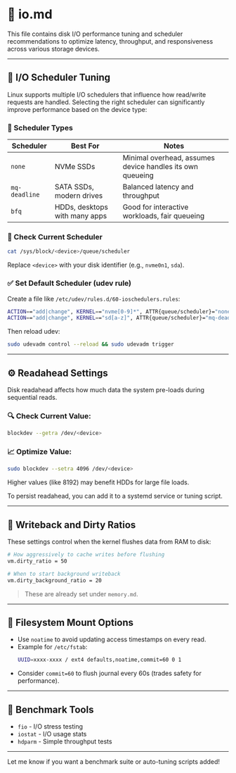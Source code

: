 # 💾 io.md

This file contains disk I/O performance tuning and scheduler recommendations to optimize latency, throughput, and responsiveness across various storage devices.

---

## 🚀 I/O Scheduler Tuning

Linux supports multiple I/O schedulers that influence how read/write requests are handled. Selecting the right scheduler can significantly improve performance based on the device type:

### 🔘 Scheduler Types

| Scheduler     | Best For                      | Notes                                                                 |
|---------------|-------------------------------|-----------------------------------------------------------------------|
| `none`        | NVMe SSDs                     | Minimal overhead, assumes device handles its own queueing            |
| `mq-deadline` | SATA SSDs, modern drives      | Balanced latency and throughput                                       |
| `bfq`         | HDDs, desktops with many apps | Good for interactive workloads, fair queueing                        |

### 🔧 Check Current Scheduler
```bash
cat /sys/block/<device>/queue/scheduler
```
Replace `<device>` with your disk identifier (e.g., `nvme0n1`, `sda`).

### ✅ Set Default Scheduler (udev rule)
Create a file like `/etc/udev/rules.d/60-ioschedulers.rules`:
```bash
ACTION=="add|change", KERNEL=="nvme[0-9]*", ATTR{queue/scheduler}="none"
ACTION=="add|change", KERNEL=="sd[a-z]", ATTR{queue/scheduler}="mq-deadline"
```
Then reload udev:
```bash
sudo udevadm control --reload && sudo udevadm trigger
```

---

## ⚙️ Readahead Settings

Disk readahead affects how much data the system pre-loads during sequential reads.

### 🔍 Check Current Value:
```bash
blockdev --getra /dev/<device>
```

### 📈 Optimize Value:
```bash
sudo blockdev --setra 4096 /dev/<device>
```
Higher values (like 8192) may benefit HDDs for large file loads.

To persist readahead, you can add it to a systemd service or tuning script.

---

## 🧠 Writeback and Dirty Ratios
These settings control when the kernel flushes data from RAM to disk:

```bash
# How aggressively to cache writes before flushing
vm.dirty_ratio = 50

# When to start background writeback
vm.dirty_background_ratio = 20
```
> These are already set under `memory.md`.

---

## 📁 Filesystem Mount Options

- Use `noatime` to avoid updating access timestamps on every read.
- Example for `/etc/fstab`:
  ```bash
  UUID=xxxx-xxxx / ext4 defaults,noatime,commit=60 0 1
  ```
- Consider `commit=60` to flush journal every 60s (trades safety for performance).

---

## 🧪 Benchmark Tools

- `fio` - I/O stress testing
- `iostat` - I/O usage stats
- `hdparm` - Simple throughput tests

---

Let me know if you want a benchmark suite or auto-tuning scripts added!

